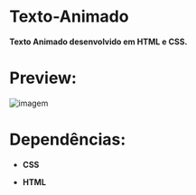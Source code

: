 # Texto-Animado

**Texto Animado desenvolvido em HTML e CSS.**



# Preview:


![imagem](https://user-images.githubusercontent.com/101753554/173209809-44529ef1-23e5-4014-9f64-9da59a43013f.gif)

  

# Dependências:

* **CSS**

* **HTML**

  
